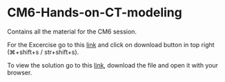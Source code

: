 # CM6-Hands-on-CT-modeling
Contains all the material for the CM6 session.

For the Excercise go to this [link](https://github.com/lkosanke/CM6-Hands-on-CT-modeling/blob/main/Excercise-vk.Rmd) and click on download button in top right (⌘+shift+s / str+shift+s).

To view the solution go to this [link](https://github.com/lkosanke/CM6-Hands-on-CT-modeling/blob/main/Excercise_solutions-vk.html), download the file and open it with your browser.
